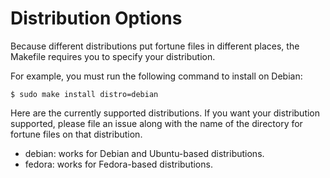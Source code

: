 Distribution Options
====================
Because different distributions put fortune files in different places, the Makefile requires you to specify your distribution.

For example, you must run the following command to install on Debian:

    $ sudo make install distro=debian

Here are the currently supported distributions. If you want your distribution supported, please file an issue along with the name of the directory for fortune files on that distribution.

- debian: works for Debian and Ubuntu-based distributions.
- fedora: works for Fedora-based distributions.
